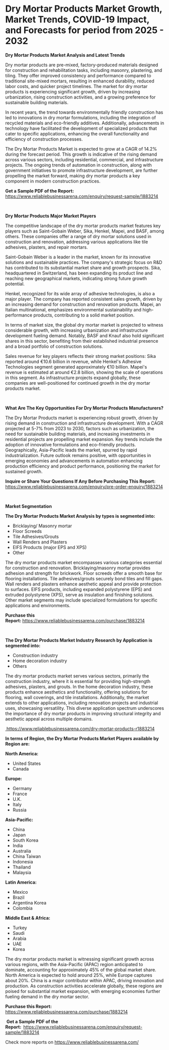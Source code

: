 <p><h1>Dry Mortar Products Market Growth, Market Trends, COVID-19 Impact, and Forecasts for period from 2025 - 2032</h1></p><p><strong>Dry Mortar Products Market Analysis and Latest Trends</strong></p>
<p><p>Dry mortar products are pre-mixed, factory-produced materials designed for construction and rehabilitation tasks, including masonry, plastering, and tiling. They offer improved consistency and performance compared to traditional site-mixed mortars, resulting in enhanced durability, reduced labor costs, and quicker project timelines. The market for dry mortar products is experiencing significant growth, driven by increasing urbanization, rising construction activities, and a growing preference for sustainable building materials.</p><p>In recent years, the trend towards environmentally friendly construction has led to innovations in dry mortar formulations, including the integration of recycled materials and eco-friendly additives. Additionally, advancements in technology have facilitated the development of specialized products that cater to specific applications, enhancing the overall functionality and efficiency of construction processes.</p><p>The Dry Mortar Products Market is expected to grow at a CAGR of 14.2% during the forecast period. This growth is indicative of the rising demand across various sectors, including residential, commercial, and infrastructure projects. The ongoing trends of automation in construction, along with government initiatives to promote infrastructure development, are further propelling the market forward, making dry mortar products a key component in modern construction practices.</p></p>
<p><strong>Get a Sample PDF of the Report:&nbsp;</strong> <a href="https://www.reliablebusinessarena.com/enquiry/request-sample/1883214?utm_campaign=3261&utm_medium=2&utm_source=Github&utm_content=ia&utm_term=03042025&utm_id=dry-mortar-products">https://www.reliablebusinessarena.com/enquiry/request-sample/1883214</a></p>
<p>&nbsp;</p>
<p><strong>Dry Mortar Products Major Market Players</strong></p>
<p><p>The competitive landscape of the dry mortar products market features key players such as Saint-Gobain Weber, Sika, Henkel, Mapei, and BASF, among others. These companies offer a range of dry mortar solutions used in construction and renovation, addressing various applications like tile adhesives, plasters, and repair mortars.</p><p>Saint-Gobain Weber is a leader in the market, known for its innovative solutions and sustainable practices. The company's strategic focus on R&D has contributed to its substantial market share and growth prospects. Sika, headquartered in Switzerland, has been expanding its product line and reaching new geographical markets, indicating strong future growth potential.</p><p>Henkel, recognized for its wide array of adhesive technologies, is also a major player. The company has reported consistent sales growth, driven by an increasing demand for construction and renovation products. Mapei, an Italian multinational, emphasizes environmental sustainability and high-performance products, contributing to a solid market position.</p><p>In terms of market size, the global dry mortar market is projected to witness considerable growth, with increasing urbanization and infrastructure development fueling demand. Notably, BASF and Knauf also hold significant shares in this sector, benefiting from their established industrial presence and a broad portfolio of construction solutions.</p><p>Sales revenue for key players reflects their strong market positions: Sika reported around €10.6 billion in revenue, while Henkel's Adhesive Technologies segment generated approximately €10 billion. Mapei's revenue is estimated at around €2.8 billion, showing the scale of operations in this segment. As infrastructure projects expand globally, these companies are well-positioned for continued growth in the dry mortar products market.</p></p>
<p>&nbsp;</p>
<p><strong>What Are The Key Opportunities For Dry Mortar Products Manufacturers?</strong></p>
<p><p>The Dry Mortar Products market is experiencing robust growth, driven by rising demand in construction and infrastructure development. With a CAGR projected at 5-7% from 2023 to 2030, factors such as urbanization, the need for sustainable building materials, and increasing investments in residential projects are propelling market expansion. Key trends include the adoption of innovative formulations and eco-friendly products. Geographically, Asia-Pacific leads the market, spurred by rapid industrialization. Future outlook remains positive, with opportunities in emerging economies and advancements in automation enhancing production efficiency and product performance, positioning the market for sustained growth.</p></p>
<p><strong>Inquire or Share Your Questions If Any Before Purchasing This Report:</strong> <a href="https://www.reliablebusinessarena.com/enquiry/pre-order-enquiry/1883214?utm_campaign=3261&utm_medium=2&utm_source=Github&utm_content=ia&utm_term=03042025&utm_id=dry-mortar-products">https://www.reliablebusinessarena.com/enquiry/pre-order-enquiry/1883214</a></p>
<p>&nbsp;</p>
<p><strong>Market Segmentation</strong></p>
<p><strong>The Dry Mortar Products Market Analysis by types is segmented into:</strong></p>
<p><ul><li>Bricklaying/ Masonry mortar</li><li>Floor Screeds</li><li>Tile Adhesives/Grouts</li><li>Wall Renders and Plasters</li><li>EIFS Products (major EPS and XPS)</li><li>Other</li></ul></p>
<p><p>The dry mortar products market encompasses various categories essential for construction and renovation. Bricklaying/masonry mortar provides adhesion and strength for brickwork. Floor screeds offer a smooth base for flooring installations. Tile adhesives/grouts securely bond tiles and fill gaps. Wall renders and plasters enhance aesthetic appeal and provide protection to surfaces. EIFS products, including expanded polystyrene (EPS) and extruded polystyrene (XPS), serve as insulation and finishing solutions. Other market segments may include specialized formulations for specific applications and environments.</p></p>
<p><strong>Purchase this Report:&nbsp;</strong><a href="https://www.reliablebusinessarena.com/purchase/1883214?utm_campaign=3261&utm_medium=2&utm_source=Github&utm_content=ia&utm_term=03042025&utm_id=dry-mortar-products">https://www.reliablebusinessarena.com/purchase/1883214</a></p>
<p>&nbsp;</p>
<p><strong>The Dry Mortar Products Market Industry Research by Application is segmented into:</strong></p>
<p><ul><li>Construction industry</li><li>Home decoration industry</li><li>Others</li></ul></p>
<p><p>The dry mortar products market serves various sectors, primarily the construction industry, where it is essential for providing high-strength adhesives, plasters, and grouts. In the home decoration industry, these products enhance aesthetics and functionality, offering solutions for flooring, wall coverings, and tile installations. Additionally, the market extends to other applications, including renovation projects and industrial uses, showcasing versatility. This diverse application spectrum underscores the importance of dry mortar products in improving structural integrity and aesthetic appeal across multiple domains.</p></p>
<p><a href="https://www.reliablebusinessarena.com/dry-mortar-products-r1883214?utm_campaign=3261&utm_medium=2&utm_source=Github&utm_content=ia&utm_term=03042025&utm_id=dry-mortar-products">&nbsp;https://www.reliablebusinessarena.com/dry-mortar-products-r1883214</a></p>
<p><strong>In terms of Region, the Dry Mortar Products Market Players available by Region are:</strong></p>
<p>
    <p> <strong> North America: </strong>
        <ul>
            <li>United States</li>
            <li>Canada</li>
        </ul>
        </p> 
    <p> <strong> Europe: </strong>
        <ul>
            <li>Germany</li>
            <li>France</li>
            <li>U.K.</li>
            <li>Italy</li>
            <li>Russia</li>
        </ul>
        </p> 
    <p> <strong> Asia-Pacific: </strong>
        <ul>
            <li>China</li>
            <li>Japan</li>
            <li>South Korea</li>
            <li>India</li>
            <li>Australia</li>
            <li>China Taiwan</li>
            <li>Indonesia</li>
            <li>Thailand</li>
            <li>Malaysia</li>
        </ul>
        </p> 
    <p> <strong> Latin America: </strong>
        <ul>
            <li>Mexico</li>
            <li>Brazil</li>
            <li>Argentina Korea</li>
            <li>Colombia</li>
        </ul>
        </p> 
    <p> <strong> Middle East & Africa: </strong>
        <ul>
            <li>Turkey</li>
            <li>Saudi</li>
            <li>Arabia</li>
            <li>UAE</li>
            <li>Korea</li>
        </ul>
    </p>
    </p>
<p><p>The dry mortar products market is witnessing significant growth across various regions, with the Asia-Pacific (APAC) region anticipated to dominate, accounting for approximately 45% of the global market share. North America is expected to hold around 25%, while Europe captures about 20%. China is a major contributor within APAC, driving innovation and production. As construction activities accelerate globally, these regions are poised for substantial market expansion, with emerging economies further fueling demand in the dry mortar sector.</p></p>
<p><strong>Purchase this Report: </strong><a href="https://www.reliablebusinessarena.com/purchase/1883214?utm_campaign=3261&utm_medium=2&utm_source=Github&utm_content=ia&utm_term=03042025&utm_id=dry-mortar-products">https://www.reliablebusinessarena.com/purchase/1883214</a></p>
<p>&nbsp;<strong>Get a Sample PDF of the Report:&nbsp;&nbsp;</strong><a href="https://www.reliablebusinessarena.com/enquiry/request-sample/1883214?utm_campaign=3261&utm_medium=2&utm_source=Github&utm_content=ia&utm_term=03042025&utm_id=dry-mortar-products">https://www.reliablebusinessarena.com/enquiry/request-sample/1883214</a></p>
<p><strong></strong></p>
<p>Check more reports on <a href="https://www.reliablebusinessarena.com/?utm_campaign=3261&utm_medium=2&utm_source=Github&utm_content=ia&utm_term=03042025&utm_id=dry-mortar-products">https://www.reliablebusinessarena.com/</a></p>